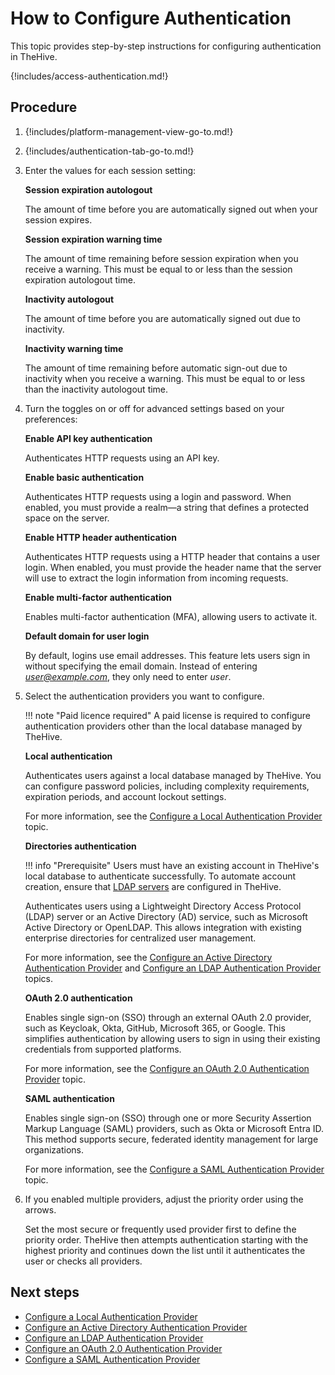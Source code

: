 # How to Configure Authentication

This topic provides step-by-step instructions for configuring authentication in TheHive.

{!includes/access-authentication.md!}

## Procedure

1. {!includes/platform-management-view-go-to.md!}

2. {!includes/authentication-tab-go-to.md!}

3. Enter the values for each session setting:

    **Session expiration autologout**

    The amount of time before you are automatically signed out when your session expires.

    **Session expiration warning time**

    The amount of time remaining before session expiration when you receive a warning. This must be equal to or less than the session expiration autologout time.

    **Inactivity autologout**

    The amount of time before you are automatically signed out due to inactivity.

    **Inactivity warning time**

    The amount of time remaining before automatic sign-out due to inactivity when you receive a warning. This must be equal to or less than the inactivity autologout time.

4. Turn the toggles on or off for advanced settings based on your preferences:

    **Enable API key authentication**

    Authenticates HTTP requests using an API key.

    **Enable basic authentication**

    Authenticates HTTP requests using a login and password. When enabled, you must provide a realm—a string that defines a protected space on the server.

    **Enable HTTP header authentication**

    Authenticates HTTP requests using a HTTP header that contains a user login. When enabled, you must provide the header name that the server will use to extract the login information from incoming requests.

    **Enable multi-factor authentication**

    Enables multi-factor authentication (MFA), allowing users to activate it.

    **Default domain for user login**

    By default, logins use email addresses. This feature lets users sign in without specifying the email domain. Instead of entering *user@example.com*, they only need to enter *user*.

5. Select the authentication providers you want to configure.

    !!! note "Paid licence required"
        A paid license is required to configure authentication providers other than the local database managed by TheHive.

    **Local authentication**

    Authenticates users against a local database managed by TheHive. You can configure password policies, including complexity requirements, expiration periods, and account lockout settings.

    For more information, see the [Configure a Local Authentication Provider](local.md) topic.

    **Directories authentication**

    !!! info "Prerequisite"
        Users must have an existing account in TheHive's local database to authenticate successfully. To automate account creation, ensure that [LDAP servers](../../administration/ldap-server.md) are configured in TheHive.

    Authenticates users using a Lightweight Directory Access Protocol (LDAP) server or an Active Directory (AD) service, such as Microsoft Active Directory or OpenLDAP. This allows integration with existing enterprise directories for centralized user management.

    For more information, see the [Configure an Active Directory Authentication Provider](ad.md) and [Configure an LDAP Authentication Provider](ldap.md) topics.

    **OAuth 2.0 authentication**

    Enables single sign-on (SSO) through an external OAuth 2.0 provider, such as Keycloak, Okta, GitHub, Microsoft 365, or Google. This simplifies authentication by allowing users to sign in using their existing credentials from supported platforms.

    For more information, see the [Configure an OAuth 2.0 Authentication Provider](oauth2.md) topic.

    **SAML authentication**

    Enables single sign-on (SSO) through one or more Security Assertion Markup Language (SAML) providers, such as Okta or Microsoft Entra ID. This method supports secure, federated identity management for large organizations.

    For more information, see the [Configure a SAML Authentication Provider](saml.md) topic.

6. If you enabled multiple providers, adjust the priority order using the arrows.
    
    Set the most secure or frequently used provider first to define the priority order. TheHive then attempts authentication starting with the highest priority and continues down the list until it authenticates the user or checks all providers.

## Next steps

* [Configure a Local Authentication Provider](local.md)
* [Configure an Active Directory Authentication Provider](ad.md)
* [Configure an LDAP Authentication Provider](ldap.md)
* [Configure an OAuth 2.0 Authentication Provider](oauth2.md)
* [Configure a SAML Authentication Provider](saml.md)